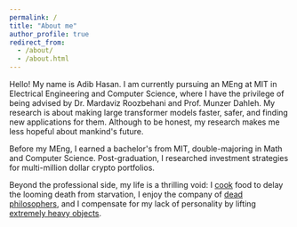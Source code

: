 ```yaml
---
permalink: /
title: "About me"
author_profile: true
redirect_from: 
  - /about/
  - /about.html
---
```


Hello! My name is Adib Hasan. I am currently pursuing an MEng at MIT in Electrical Engineering and Computer Science, where I have the privilege of being advised by Dr. Mardaviz Roozbehani and Prof. Munzer Dahleh. My research is about making large transformer models faster, safer, and finding new applications for them. Although to be honest, my research makes me less hopeful about mankind's future. 

Before my MEng, I earned a bachelor's from MIT, double-majoring in Math and Computer Science. Post-graduation, I researched investment strategies for multi-million dollar crypto portfolios. 

Beyond the professional side, my life is a thrilling void: I [cook](https://www.instagram.com/le.spicemaster/) food to delay the looming death from starvation, I enjoy the company of [dead philosophers](/reading/), and I compensate for my lack of personality by lifting [extremely heavy objects](/powerlifting/).
